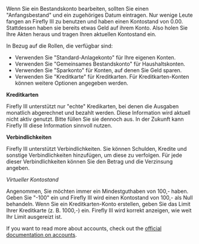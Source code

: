 Wenn Sie ein Bestandskonto bearbeiten, sollten Sie einen "Anfangsbestand" und ein zugehöriges Datum eintragen. Nur wenige Leute fangen an Firefly III zu benutzen und haben einen Kontostand von 0.00. Stattdessen haben sie bereits etwas Geld auf ihrem Konto. Also holen Sie Ihre Akten heraus und tragen Ihren aktuellen Kontostand ein.

In Bezug auf die Rollen, die verfügbar sind:

- Verwenden Sie "Standard-Anlagekonto" für Ihre eigenen Konten.
- Verwenden Sie "Gemeinsames Bestandskonto" für Haushaltskonten.
- Verwenden Sie "Sparkonto" für Konten, auf denen Sie Geld sparen.
- Verwenden Sie "Kreditkarte" für Kreditkarten. Für Kreditkarten-Konten können weitere Optionen angegeben werden.

**Kreditkarten**

Firefly III unterstützt nur "echte" Kredikarten, bei denen die Ausgaben monatlich abgerechnet und bezahlt werden. Diese Information wird aktuell nicht aktiv genutzt. Bitte füllen Sie sie dennoch aus. In der Zukunft kann Firefly III diese Information sinnvoll nutzen.

**Verbindlichkeiten**

Firefly III unterstützt Verbindlichkeiten. Sie können Schulden, Kredite und sonstige Verbindlichkeiten hinzufügen, um diese zu verfolgen. Für jede dieser Verbindlichkeiten können Sie den Betrag und die Verzinsung angeben.

*Virtueller Kontostand*

Angenommen, Sie möchten immer ein Mindestguthaben von 100,- haben. Geben Sie "-100" ein und Firefly III wird einen Kontostand von 100,- als Null behandeln. Wenn Sie ein Kreditkarten-Konto erstellen, geben Sie das Limit Ihrer Kreditkarte (z. B. 1000,-) ein. Firefly III wird korrekt anzeigen, wie weit Ihr Limit ausgereizt ist.

If you want to read more about accounts, check out the [official documentation on accounts](https://docs.firefly-iii.org/concepts/accounts).